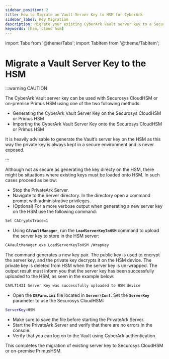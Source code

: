 ```yaml
---
sidebar_position: 2
title: How to Migrate an Vault Server Key to HSM for CyberArk
sidebar_label: Key Migration
description: Migrate your existing CyberArk Vault server key to a Securosys CloudHSM or Primus HSM, ensuring secure key management.
keywords: [hsm, cloud hsm]
---
```


import Tabs from '@theme/Tabs';
import TabItem from '@theme/TabItem';

# Migrate a Vault Server Key to the HSM

:::warning CAUTION

The CyberArk Vault server key can be used with Securosys CloudHSM or on-premise Primus HSM using one of the two following methods:

- Generating the CyberArk Vault Server Key on the Securosys CloudHSM or Primus HSM
- Importing the CyberArk Vault Server Key onto the Securosys CloudHSM or Primus HSM

 It is heavily advisable to generate the Vault’s server key on the HSM as this way the private key is always kept in a secure environment and is never exposed.
 
 :::

Although not as secure as generating the key directy on the HSM, there might be situations where existing keys must be loaded onto HSM. In such cases proceed as below:

- Stop the PrivateArk Server.
- Navigate to the Server directory. In the directory open a command prompt with administrative privileges.
- (Optional) For a more verbose output when generating a new server key on the HSM use the following command:
```sh
Set CACryptoTrace=1
```
- Using **`CAVaultManager`**, run the **`LoadServerKeyToHSM`** command to upload the server key to store in the HSM server:
```sh
CAVaultManager.exe LoadServerKeyToHSM /WrapKey
```
The command generates a new key pair. The public key is used to encrypt the server key, and the private key decrypts it on the HSM device. The private key is deleted from HSM when the server key is un-wrapped.
The output result must inform you that the server key has been successfully uploaded to the HSM, as seen in the example below:
```sh
CAVLT143I Server Key was successfully uploaded to HSM device
```
- Open the **`DBParm.ini`** file located in **`Server\Conf`**.
Set the **`ServerKey`** parameter to use the Securosys CloudHSM:
```sh
ServerKey=HSM
```
- Make sure to save the file before starting the PrivateArk Server.
- Start the PrivateArk Server and verify that there are no errors in the console.
- Verify that you can log on to the Vault using CyberArk authentication.

This completes the migration of existing server key to Securosys CloudHSM or on-premise PrimusHSM.
